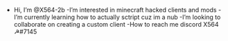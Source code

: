 - Hi, I’m @X564-2b
-I’m interested in minecraft hacked clients and mods
-I’m currently learning how to actually sctript cuz im a nub
-I’m looking to collaborate on creating a custom client
-How to reach me discord X564 ☭#7145

<!---
X564-2b/X564-2b is a ✨ special ✨ repository because its `README.md` (this file) appears on your GitHub profile.
You can click the Preview link to take a look at your changes.
--->
